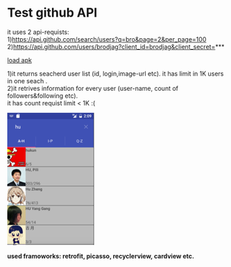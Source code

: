 # Test github API

it uses 2 api-requists: <br/>
1)https://api.github.com/search/users?q=bro&page=2&per_page=100 <br/>
2)https://api.github.com/users/brodjag?client_id=brodjag&client_secret=***

[load apk](https://dl.dropboxusercontent.com/u/33560671/apk/githubSeach.apk)

1)it returns seacherd user list (id, login,image-url etc). it has limit in 1K users in one seach .
<br/>
2)it retrives information for every user (user-name, count of followers&following etc).
<br/>it has count requist  limit < 1K :(


<img src="./img/vm.png" width="200">


**used framoworks: retrofit, picasso, recyclerview, cardview etc.**

